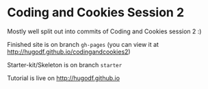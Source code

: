 # Coding and Cookies Session 2

Mostly well split out into commits of Coding and Cookies session 2 :)

Finished site is on branch `gh-pages` (you can view it at http://hugodf.github.io/codingandcookies2)  

Starter-kit/Skeleton is on branch `starter`

Tutorial is live on http://hugodf.github.io